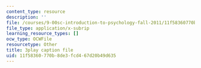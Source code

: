 ```yaml
---
content_type: resource
description: ''
file: /courses/9-00sc-introduction-to-psychology-fall-2011/11f58360770b8de3fcd467d20b49d635_Qw4SkvZ03cc.srt
file_type: application/x-subrip
learning_resource_types: []
ocw_type: OCWFile
resourcetype: Other
title: 3play caption file
uid: 11f58360-770b-8de3-fcd4-67d20b49d635
---
```

